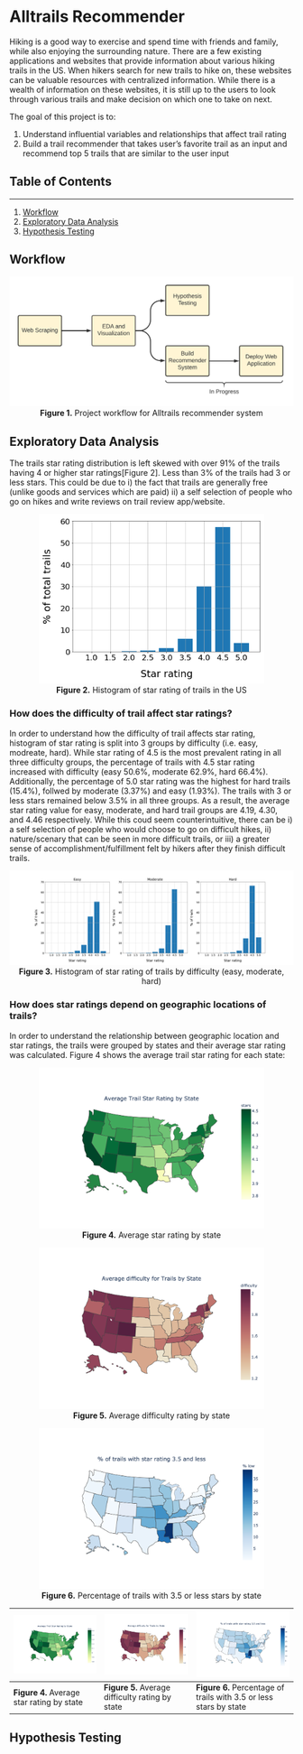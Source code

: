 # Alltrails Recommender
Hiking is a good way to exercise and spend time with friends and family, while also enjoying the surrounding nature. There are a few existing applications and websites that provide information about various hiking trails in the US. When hikers search for new trails to hike on, these websites can be valuable resources with centralized information. While there is a wealth of information on these websites, it is still up to the users to look through various trails and make decision on which one to take on next.   

The goal of this project is to:  
1. Understand influential variables and relationships that affect trail rating  
2. Build a trail recommender that takes user’s favorite trail as an input and recommend top 5 trails that are similar to the user input

## Table of Contents  
---
1. [Workflow](#workflow)  
2. [Exploratory Data Analysis](#exploratory-data-analysis)  
3. [Hypothesis Testing](#hypothesis-testing)

## Workflow  
<p align="center">
  <img src="./images/ProjectFlow.png">
<br>
<b>Figure 1.</b> Project workflow for Alltrails recommender system
</p>

## Exploratory Data Analysis  


The trails star rating distribution is left skewed with over 91% of the trails having 4 or higher star ratings[Figure 2]. Less than 3% of the trails had 3 or less stars. This could be due to i) the fact that trails are generally free (unlike goods and services which are paid) ii) a self selection of people who go on hikes and write reviews on trail review app/website.  

<p align="center">
  <img src="./images/star_rating_histogram.png" width=400/>
<br>
<b>Figure 2.</b> Histogram of star rating of trails in the US
</p>

### How does the difficulty of trail affect star ratings?
  In order to understand how the difficulty of trail affects star rating, histogram of star rating is split into 3 groups by difficulty (i.e. easy, modreate, hard). While star rating of 4.5 is the most prevalent rating in all three difficulty groups, the percentage of trails with 4.5 star rating increased with difficulty (easy 50.6%, moderate 62.9%, hard 66.4%). Additionally, the percentage of 5.0 star rating was the highest for hard trails (15.4%), follwed by moderate (3.37%) and easy (1.93%). The trails with 3 or less stars remained below 3.5% in all three groups. As a result, the average star rating value for easy, moderate, and hard trail groups are 4.19, 4.30, and 4.46 respectively. While this coud seem counterintuitive, there can be i) a self selection of people who would choose to go on difficult hikes, ii) nature/scenary that can be seen in more difficult trails, or iii) a greater sense of accomplishment/fulfillment felt by hikers after they finish difficult trails.

<p align="center">
  <img src="./images/star_rating_histogram_by_difficulty.png" >
<br>
<b>Figure 3.</b> Histogram of star rating of trails by difficulty (easy, moderate, hard) 
</p>

### How does star ratings depend on geographic locations of trails?
  In order to understand the relationship between geographic location and star ratings, the trails were grouped by states and their average star rating was calculated. Figure 4 shows the average trail star rating for each state:
  
  <p align="center">
  <img src="./images/map_star.png", width=400/ >
<br>
<b>Figure 4.</b> Average star rating by state
</p>
<p align="center">
  <img src="./images/map_difficulty.png", width=400/ >
<br>
<b>Figure 5.</b> Average difficulty rating by state
</p>
<p align="center">
  <img src="./images/map_low_star.png", width=400/ >
<br>
<b>Figure 6.</b> Percentage of trails with 3.5 or less stars by state
</p>

|![](./images/map_star.png)|![](./images/map_difficulty.png)|![](./images/map_low_star.png)|
|-|-|-|
|<b>Figure 4.</b> Average star rating by state|<b>Figure 5.</b> Average difficulty rating by state|<b>Figure 6.</b> Percentage of trails with 3.5 or less stars by state|


## Hypothesis Testing
